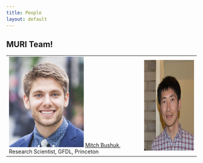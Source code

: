 ```yaml
---
title: People
layout: default
---
```

## MURI Team!

<table>
  <tr>
    <td>
    <img src="images/team/bushuk.png" alt=" " height="240"/>
    <a href="https://www.gfdl.noaa.gov/mitch-bushuk/"> Mitch Bushuk</a>, Research Scientist, GFDL, Princeton 
    </td>
    <td>
    <img src="images/team/chen.jpg" alt=" " height="240"/>
    </td>
  </tr>
</table>

